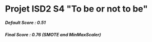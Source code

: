 # Projet ISD2 S4 "To be or not to be"

 ##### Default Score : 0.51
 ##### Final Score : 0.76 (SMOTE and MinMaxScaler)
